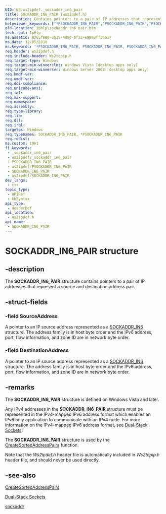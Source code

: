 ```yaml
---
UID: NS:ws2ipdef._sockaddr_in6_pair
title: SOCKADDR_IN6_PAIR (ws2ipdef.h)
description: Contains pointers to a pair of IP addresses that represent a source and destination address pair.
helpviewer_keywords: ["*PSOCKADDR_IN6_PAIR","PSOCKADDR_IN6_PAIR","PSOCKADDR_IN6_PAIR structure pointer [IP Helper]","SOCKADDR_IN6_PAIR","SOCKADDR_IN6_PAIR structure [IP Helper]","iphlp.sockaddr_in6_pair","ws2ipdef/PSOCKADDR_IN6_PAIR","ws2ipdef/SOCKADDR_IN6_PAIR"]
old-location: iphlp\sockaddr_in6_pair.htm
tech.root: IpHlp
ms.assetid: 0265f8e0-8b35-4d9d-bf22-e98e9ff36a17
ms.date: 12/05/2018
ms.keywords: '*PSOCKADDR_IN6_PAIR, PSOCKADDR_IN6_PAIR, PSOCKADDR_IN6_PAIR structure pointer [IP Helper], SOCKADDR_IN6_PAIR, SOCKADDR_IN6_PAIR structure [IP Helper], iphlp.sockaddr_in6_pair, ws2ipdef/PSOCKADDR_IN6_PAIR, ws2ipdef/SOCKADDR_IN6_PAIR'
req.header: ws2ipdef.h
req.include-header: Ws2tcpip.h
req.target-type: Windows
req.target-min-winverclnt: Windows Vista [desktop apps only]
req.target-min-winversvr: Windows Server 2008 [desktop apps only]
req.kmdf-ver: 
req.umdf-ver: 
req.ddi-compliance: 
req.unicode-ansi: 
req.idl: 
req.max-support: 
req.namespace: 
req.assembly: 
req.type-library: 
req.lib: 
req.dll: 
req.irql: 
targetos: Windows
req.typenames: SOCKADDR_IN6_PAIR, *PSOCKADDR_IN6_PAIR
req.redist: 
ms.custom: 19H1
f1_keywords:
 - _sockaddr_in6_pair
 - ws2ipdef/_sockaddr_in6_pair
 - PSOCKADDR_IN6_PAIR
 - ws2ipdef/PSOCKADDR_IN6_PAIR
 - SOCKADDR_IN6_PAIR
 - ws2ipdef/SOCKADDR_IN6_PAIR
dev_langs:
 - c++
topic_type:
 - APIRef
 - kbSyntax
api_type:
 - HeaderDef
api_location:
 - Ws2ipdef.h
api_name:
 - SOCKADDR_IN6_PAIR
---
```


# SOCKADDR_IN6_PAIR structure


## -description

The <b>SOCKADDR_IN6_PAIR</b> structure contains pointers to a pair of IP addresses that represent a source and destination address pair.

## -struct-fields

### -field SourceAddress

A pointer to an IP source address represented as a <a href="https://docs.microsoft.com/windows/desktop/WinSock/sockaddr-2">SOCKADDR_IN6</a> structure. The address family is in host byte order and the IPv6 address, port, flow information, and zone ID are  in network byte order.

### -field DestinationAddress

A pointer to an IP source address represented as a <a href="https://docs.microsoft.com/windows/desktop/WinSock/sockaddr-2">SOCKADDR_IN6</a> structure. The address family is in host byte order and the IPv6 address, port, flow information, and zone ID are  in network byte order.

## -remarks

The <b>SOCKADDR_IN6_PAIR</b> structure is defined on Windows Vista and later. 

Any IPv4 addresses in the <b>SOCKADDR_IN6_PAIR</b> structure must be represented in the IPv4-mapped IPv6 address format which enables an IPv6 only application to communicate with an IPv4 node. For more information on the IPv4-mapped IPv6 address format, see <a href="https://docs.microsoft.com/windows/desktop/WinSock/dual-stack-sockets">Dual-Stack Sockets</a>.

The <b>SOCKADDR_IN6_PAIR</b> structure is used by the <a href="https://docs.microsoft.com/windows/desktop/api/netioapi/nf-netioapi-createsortedaddresspairs">CreateSortedAddressPairs</a> function.  

Note that the <i>Ws2ipdef.h</i> header file is automatically included in <i>Ws2tcpip.h</i> header file, and should never be used directly.

## -see-also

<a href="https://docs.microsoft.com/windows/desktop/api/netioapi/nf-netioapi-createsortedaddresspairs">CreateSortedAddressPairs</a>



<a href="https://docs.microsoft.com/windows/desktop/WinSock/dual-stack-sockets">Dual-Stack Sockets</a>



<a href="https://docs.microsoft.com/windows/desktop/WinSock/sockaddr-2">sockaddr</a>

